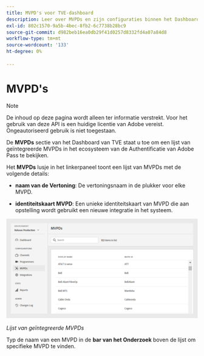 ```yaml
---
title: MVPD's voor TVE-dashboard
description: Leer over MVPDs en zijn configuraties binnen het Dashboard van TVE.
exl-id: 802c1570-9a5b-4bec-8fb2-6c7738b28bc9
source-git-commit: d982beb16ea0db29f41d0257d8332fd4a07a84d8
workflow-type: tm+mt
source-wordcount: '133'
ht-degree: 0%

---
```


# MVPD&#39;s

>[!NOTE]
>
>De inhoud op deze pagina wordt alleen ter informatie verstrekt. Voor het gebruik van deze API is een huidige licentie van Adobe vereist. Ongeautoriseerd gebruik is niet toegestaan.

De **MVPDs** sectie van het Dashboard van TVE staat u toe om een lijst van geïntegreerde MVPDs in het ecosysteem van de Authentificatie van Adobe Pass te bekijken.

Het **MVPDs** lusje in het linkerpaneel toont een lijst van MVPDs met de volgende details:

* **naam van de Vertoning**: De vertoningsnaam in de plukker voor elke MVPD.

* **identiteitskaart MVPD**: Een unieke identiteitskaart van MVPD die aan opstelling wordt gebruikt een nieuwe integratie in het systeem.

![&#x200B; Lijst van geïntegreerde MVPDs &#x200B;](../assets/tve-dashboard/new-tve-dashboard/mvpds/mvpds-list-view.png)

*Lijst van geïntegreerde MVPDs*

Typ de naam van een MVPD in de **bar van het Onderzoek** boven de lijst om specifieke MVPD te vinden.
